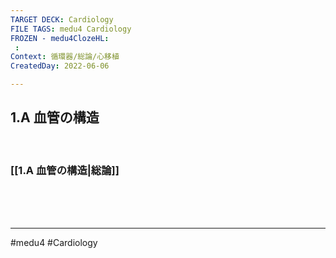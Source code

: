 ```yaml
---
TARGET DECK: Cardiology
FILE TAGS: medu4 Cardiology
FROZEN - medu4ClozeHL:
 : 
Context: 循環器/総論/心移植
CreatedDay: 2022-06-06

---
```


## 1.A 血管の構造

<br>

### [[1.A 血管の構造|総論]]





<br><br><br>

---
#medu4 #Cardiology